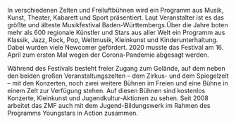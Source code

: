 In verschiedenen Zelten und Freiluftbühnen wird ein Programm aus Musik, Kunst, Theater, Kabarett und Sport präsentiert. Laut Veranstalter ist es das größte und älteste Musikfestival Baden-Württembergs.Über die Jahre boten mehr als 600 regionale Künstler und Stars aus aller Welt ein Programm aus Klassik, Jazz, Rock, Pop, Weltmusik, Kleinkunst und Kinderunterhaltung. Dabei wurden viele Newcomer gefördert. 2020 musste das Festival am 16. April zum ersten Mal wegen der Corona-Pandemie abgesagt werden.

Während des Festivals besteht freier Zugang zum Gelände, auf dem neben den beiden großen Veranstaltungszelten – dem Zirkus- und dem Spiegelzelt – mit den Konzerten, noch zwei weitere Bühnen im Freien und eine Bühne in einem Zelt zur Verfügung stehen. Auf diesen Bühnen sind kostenlos Konzerte, Kleinkunst und Jugendkultur-Aktionen zu sehen. Seit 2008 arbeitet das ZMF auch mit dem Jugend-Bildungswerk im Rahmen des Programms Youngstars in Action zusammen.